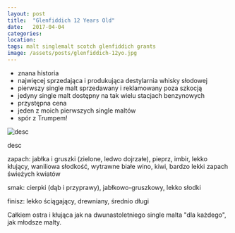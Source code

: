 ```yaml
---
layout: post
title:  "Glenfiddich 12 Years Old"
date:   2017-04-04
categories: 
location: 
tags: malt singlemalt scotch glenfiddich grants
image: /assets/posts/glenfiddich-12yo.jpg
---
```


* znana historia
* najwięcej sprzedająca i produkująca destylarnia whisky słodowej
* pierwszy single malt sprzedawany i reklamowany poza szkocją
* jedyny single malt dostępny na tak wielu stacjach benzynowych
* przystępna cena
* jeden z moich pierwszych single maltów
* spór z Trumpem!


<div class="post-image">
    <img src="{{ page.image }}" alt="desc" />
    <p class="post-image-caption">desc</p>
</div>

zapach: jabłka i gruszki (zielone, ledwo dojrzałe), pieprz, imbir, lekko kłujący, waniliowa słodkość, wytrawne białe wino, kiwi, bardzo lekki zapach świeżych kwiatów

smak: cierpki (dąb i przyprawy), jabłkowo-gruszkowy, lekko słodki

finisz: lekko ściągający, drewniany, średnio długi


Całkiem ostra i kłująca jak na dwunastoletniego single malta "dla każdego", jak młodsze malty.


